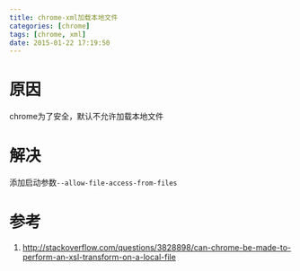 ```yaml
---
title: chrome-xml加载本地文件
categories: [chrome]
tags: [chrome, xml]
date: 2015-01-22 17:19:50
---
```


# 原因

chrome为了安全，默认不允许加载本地文件

# 解决

添加启动参数`--allow-file-access-from-files`

# 参考

1.  <http://stackoverflow.com/questions/3828898/can-chrome-be-made-to-perform-an-xsl-transform-on-a-local-file>
